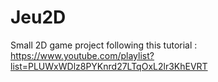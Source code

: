 # Jeu2D
Small 2D game project following this tutorial : https://www.youtube.com/playlist?list=PLUWxWDlz8PYKnrd27LTqOxL2lr3KhEVRT
